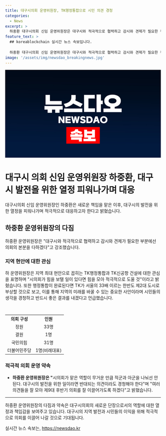 ```yaml
---
title: 대구시의회 운영위원장, TK행정통합으로 시민 의견 경청
categories:
  - News
excerpt: >
  하중환 대구시의회 신임 운영위원장은 대구시와 적극적으로 협력하고 감시와 견제가 필요한 부분에선 의회의 본분을 다할 것이라 강조했다. 지역 숙원 사업, TK행정통합, TK신공항 건설 등 다양한 현안을 다루며 의회가 시민의 의견을 경청하고 좋은 결과를 이끌어내기 위해 힘쓸 것을 약속했다. 또한 의회 내부 소통을 원활하게 하며, 대구시의 발전을 위한 역할을 위해 반대되는 의견이라도 경청할 것이라고 전했다.
feature_text: >
  ## koreablockchain 실시간 뉴스 속보입니다.

  하중환 대구시의회 신임 운영위원장은 대구시와 적극적으로 협력하고 감시와 견제가 필요한 부분에선 의회의 본분을 다할 것이라 강조했다. 지역 숙원 사업, TK행정통합, TK신공항 건설 등 다양한 현안을 다루며 의회가 시민의 의견을 경청하고 좋은 결과를 이끌어내기 위해 힘쓸 것을 약속했다. 또한 의회 내부 소통을 원활하게 하며, 대구시의 발전을 위한 역할을 위해 반대되는 의견이라도 경청할 것이라고 전했다.
image: '/assets/img/newsdao_breakingnews.jpg'
---
```


<p><img src="/assets/img/newsdao_breakingnews.jpg" alt="koreablockchain 속보" /></p>

<h1 data-ke-size="size26">대구시 의회 신임 운영위원장 하중환, 대구시 발전을 위한 열정 피워나가며 대응</h1>

<p data-ke-size="size16">대구시의회 신임 운영위원장인 하중환은 새로운 책임을 맡은 이후, 대구시의 발전을 위한 열정을 피워나가며 적극적으로 대응하고자 한다고 밝혔습니다.</p>

<h2 data-ke-size="size24">하중환 운영위원장의 다짐</h2>

<p data-ke-size="size16">하중환 운영위원장은 "대구시와 적극적으로 협력하고 감시와 견제가 필요한 부분에선 의회의 본분을 다하겠다"고 강조했습니다.</p>

<h3 data-ke-size="size22">지역 현안에 대한 관심</h3>

<p data-ke-size="size16">하 운영위원장은 지역 최대 현안으로 꼽히는 TK행정통합과 TK신공항 건설에 대한 관심을 표명하며 "시의회가 힘을 보탤 일이 있다면 힘을 모아 적극적으로 도울 것"이라고 밝혔습니다. 또한 행정통합이 완료된다면 TK가 서울의 33배 이르는 한반도 제2대 도시로 부상할 것으로 보고, 이를 통해 지역의 미래를 바꿀 수 있는 중요한 사안이라며 시민들의 생각을 경청하고 반드시 좋은 결과를 내겠다고 언급했습니다.</p>

<p data-ke-size="size16">&nbsp;</p>

<table>
    <tbody>
        <tr>
            <td style="text-align: center; height: 17px;"><b>의회 구성</b></td>
            <td style="text-align: center; height: 17px;"><b>인원</b></td>
        </tr>
        <tr>
            <td style="text-align: center; height: 17px;">정원</td>
            <td style="text-align: center; height: 17px;">33명</td>
        </tr>
        <tr>
            <td style="text-align: center; height: 17px;">결원</td>
            <td style="text-align: center; height: 17px;">1명</td>
        </tr>
        <tr>
            <td style="text-align: center; height: 17px;">국민의힘</td>
            <td style="text-align: center; height: 17px;">31명</td>
        </tr>
        <tr>
            <td style="text-align: center; height: 17px;">더불어민주당</td>
            <td style="text-align: center; height: 17px;">1명(비례대표)</td>
        </tr>
    </tbody>
</table>

<h3 data-ke-size="size22">적극적 의회 운영 약속</h3>

<ul>
    <li><b>하중환 운영위원장은 "</b>시의회가 맡은 역할이 무거운 만큼 적군과 아군을 나눠선 안 된다. 대구시의 발전을 위한 일이라면 반대되는 의견이라도 경청해야 한다"며 "여러 의견들을 잘 모아 제9대 후반기 의회를 잘 이끌어가도록 하겠다"고 밝혔습니다.</li>
</ul>

<hr>

<p data-ke-size="size16">하중환 운영위원장의 다짐과 약속은 대구시의회의 새로운 단장으로서의 역할에 대한 열정과 책임감을 보여주고 있습니다. 대구시의 지역 발전과 시민들의 이익을 위해 적극적으로 의회를 이끌어 나갈 것으로 기대됩니다. </p>
실시간 뉴스 속보는, <a href="https://newsdao.kr" rel="dofollow">https://newsdao.kr</a>


